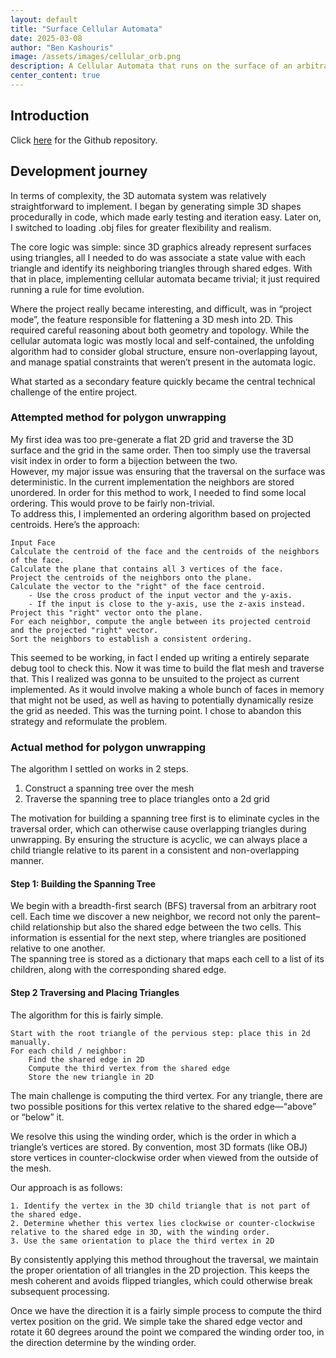 ```yaml
---
layout: default
title: "Surface Cellular Automata"
date: 2025-03-08
author: "Ben Kashouris"
image: /assets/images/cellular_orb.png
description: A Cellular Automata that runs on the surface of an arbitrary 3d mesh.
center_content: true
---
```


## Introduction
Click [here](https://github.com/BenKashouris/Surface-Cellular-Automata) for the Github repository. <br>

## Development journey
In terms of complexity, the 3D automata system was relatively straightforward to implement. I began by generating simple 3D shapes procedurally in code, which made early testing and iteration easy. Later on, I switched to loading .obj files for greater flexibility and realism.

The core logic was simple: since 3D graphics already represent surfaces using triangles, all I needed to do was associate a state value with each triangle and identify its neighboring triangles through shared edges. With that in place, implementing cellular automata became trivial; it just required running a rule for time evolution.

Where the project really became interesting, and difficult, was in “project mode”, the feature responsible for flattening a 3D mesh into 2D. This required careful reasoning about both geometry and topology. While the cellular automata logic was mostly local and self-contained, the unfolding algorithm had to consider global structure, ensure non-overlapping layout, and manage spatial constraints that weren’t present in the automata logic.

What started as a secondary feature quickly became the central technical challenge of the entire project. 

### Attempted method for polygon unwrapping
My first idea was too pre-generate a flat 2D grid and traverse the 3D surface and the grid in the same order. Then too simply use the traversal visit index in order to form a bijection between the two.<br>
However, my major issue was ensuring that the traversal on the surface was deterministic. In the current implementation the neighbors are stored unordered. In order for this method to work, I needed to find some local ordering. This would prove to be fairly non-trivial. <br>
To address this, I implemented an ordering algorithm based on projected centroids. Here’s the approach:
```
Input Face
Calculate the centroid of the face and the centroids of the neighbors of the face.
Calculate the plane that contains all 3 vertices of the face.
Project the centroids of the neighbors onto the plane.
Calculate the vector to the "right" of the face centroid.
    - Use the cross product of the input vector and the y-axis.
    - If the input is close to the y-axis, use the z-axis instead.
Project this "right" vector onto the plane.
For each neighbor, compute the angle between its projected centroid and the projected "right" vector.
Sort the neighbors to establish a consistent ordering.
```
This seemed to be working, in fact I ended up writing a entirely separate debug tool to check this.
Now it was time to build the flat mesh and traverse that. This I realized was gonna to be unsuited to the project as current implemented. As it would involve making a whole bunch of faces in memory that might not be used, as well as having to potentially dynamically resize the grid as needed.
This was the turning point. I chose to abandon this strategy and reformulate the problem.

### Actual method for polygon unwrapping
The algorithm I settled on works in 2 steps. 
1. Construct a spanning tree over the mesh
2. Traverse the spanning tree to place triangles onto a 2d grid 

The motivation for building a spanning tree first is to eliminate cycles in the traversal order, which can otherwise cause overlapping triangles during unwrapping. By ensuring the structure is acyclic, we can always place a child triangle relative to its parent in a consistent and non-overlapping manner.


#### Step 1: Building the Spanning Tree <br>
We begin with a breadth-first search (BFS) traversal from an arbitrary root cell. Each time we discover a new neighbor, we record not only the parent–child relationship but also the shared edge between the two cells. This information is essential for the next step, where triangles are positioned relative to one another. <br>
The spanning tree is stored as a dictionary that maps each cell to a list of its children, along with the corresponding shared edge. <br>

#### Step 2 Traversing and Placing Triangles
The algorithm for this is fairly simple.
```
Start with the root triangle of the pervious step: place this in 2d manually.
For each child / neighbor:
    Find the shared edge in 2D
    Compute the third vertex from the shared edge
    Store the new triangle in 2D
```

The main challenge is computing the third vertex. For any triangle, there are two possible positions for this vertex relative to the shared edge—“above” or “below” it. 

We resolve this using the winding order, which is the order in which a triangle’s vertices are stored. By convention, most 3D formats (like OBJ) store vertices in counter-clockwise order when viewed from the outside of the mesh.

Our approach is as follows:
```
1. Identify the vertex in the 3D child triangle that is not part of the shared edge.
2. Determine whether this vertex lies clockwise or counter-clockwise relative to the shared edge in 3D, with the winding order.
3. Use the same orientation to place the third vertex in 2D
```

By consistently applying this method throughout the traversal, we maintain the proper orientation of all triangles in the 2D projection. This keeps the mesh coherent and avoids flipped triangles, which could otherwise break subsequent processing.

Once we have the direction it is a fairly simple process to compute the third vertex position on the grid.
We simple take the shared edge vector and rotate it 60 degrees around the point we compared the winding order too, in the direction determine by the winding order.